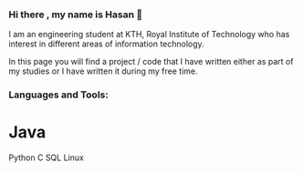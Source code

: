 ### Hi there , my name is Hasan 👋

I am an engineering student at KTH, Royal Institute of Technology
who has interest in different areas of information technology. 


In this page you will find a project / code that I have written
either as part of my studies or I have written it during my free time.

### Languages and Tools:
# Java 
Python
C
SQL
Linux


<!--
**HasanAlzubeidi/HasanAlzubeidi** is a ✨ _special_ ✨ repository because its `README.md` (this file) appears on your GitHub profile.

Here are some ideas to get you started:

- 🔭 I’m currently working on ...
- 🌱 I’m currently learning ...
- 👯 I’m looking to collaborate on ...
- 🤔 I’m looking for help with ...
- 💬 Ask me about ...
- 📫 How to reach me: ...
- 😄 Pronouns: ...
- ⚡ Fun fact: ...
-->
